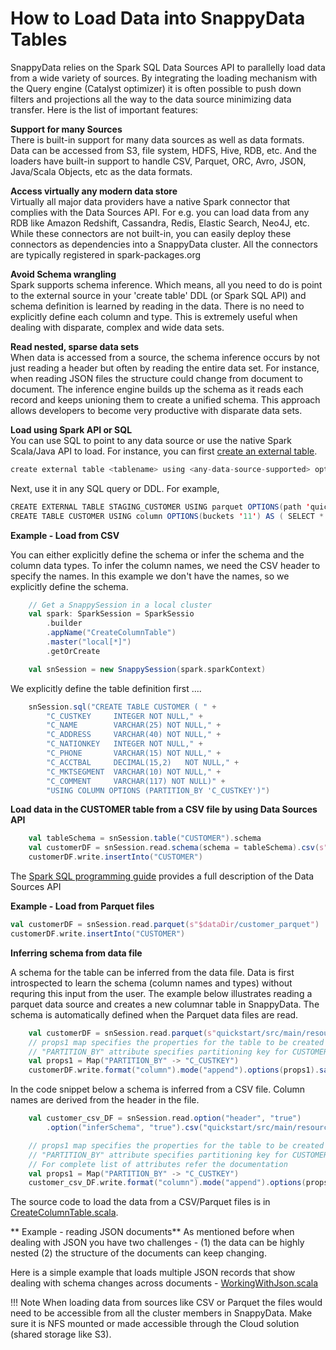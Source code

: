 <a id="howto-load"></a>
# How to Load Data into SnappyData Tables

SnappyData relies on the Spark SQL Data Sources API to parallelly load data from a wide variety of sources. By integrating the loading mechanism with the Query engine (Catalyst optimizer) it is often possible to push down filters and projections all the way to the data source minimizing data transfer. Here is the list of important features:

**Support for many Sources** </br>There is built-in support for many data sources as well as data formats. Data can be accessed from S3, file system, HDFS, Hive, RDB, etc. And the loaders have built-in support to handle CSV, Parquet, ORC, Avro, JSON, Java/Scala Objects, etc as the data formats. 

**Access virtually any modern data store**</br> Virtually all major data providers have a native Spark connector that complies with the Data Sources API. For e.g. you can load data from any RDB like Amazon Redshift, Cassandra, Redis, Elastic Search, Neo4J, etc. While these connectors are not built-in, you can easily deploy these connectors as dependencies into a SnappyData cluster. All the connectors are typically registered in spark-packages.org

**Avoid Schema wrangling** </br>Spark supports schema inference. Which means, all you need to do is point to the external source in your 'create table' DDL (or Spark SQL API) and schema definition is learned by reading in the data. There is no need to explicitly define each column and type. This is extremely useful when dealing with disparate, complex and wide data sets. 

**Read nested, sparse data sets**</br> When data is accessed from a source, the schema inference occurs by not just reading a header but often by reading the entire data set. For instance, when reading JSON files the structure could change from document to document. The inference engine builds up the schema as it reads each record and keeps unioning them to create a unified schema. This approach allows developers to become very productive with disparate data sets.

**Load using Spark API or SQL** </br> You can use SQL to point to any data source or use the native Spark Scala/Java API to load. 
For instance, you can first [create an external table](../reference/sql_reference/create-external-table.md). 

```scala
create external table <tablename> using <any-data-source-supported> options <options>
```

Next, use it in any SQL query or DDL. For example,

```scala
CREATE EXTERNAL TABLE STAGING_CUSTOMER USING parquet OPTIONS(path 'quickstart/src/main/resources/customerparquet')
CREATE TABLE CUSTOMER USING column OPTIONS(buckets '11') AS ( SELECT * FROM STAGING_CUSTOMER)
```


**Example - Load from CSV**

You can either explicitly define the schema or infer the schema and the column data types. To infer the column names, we need the CSV header to specify the names. In this example we don't have the names, so we explicitly define the schema. 

```scala
    // Get a SnappySession in a local cluster
    val spark: SparkSession = SparkSessio
        .builder
        .appName("CreateColumnTable")
        .master("local[*]")
        .getOrCreate

    val snSession = new SnappySession(spark.sparkContext)
```

We explicitly define the table definition first ....

```scala
    snSession.sql("CREATE TABLE CUSTOMER ( " +
        "C_CUSTKEY     INTEGER NOT NULL," +
        "C_NAME        VARCHAR(25) NOT NULL," +
        "C_ADDRESS     VARCHAR(40) NOT NULL," +
        "C_NATIONKEY   INTEGER NOT NULL," +
        "C_PHONE       VARCHAR(15) NOT NULL," +
        "C_ACCTBAL     DECIMAL(15,2)   NOT NULL," +
        "C_MKTSEGMENT  VARCHAR(10) NOT NULL," +
        "C_COMMENT     VARCHAR(117) NOT NULL)" +
        "USING COLUMN OPTIONS (PARTITION_BY 'C_CUSTKEY')")
```

**Load data in the CUSTOMER table from a CSV file by using Data Sources API**

```scala
    val tableSchema = snSession.table("CUSTOMER").schema
    val customerDF = snSession.read.schema(schema = tableSchema).csv(s"$dataFolder/customer.csv")
    customerDF.write.insertInto("CUSTOMER")
```

The [Spark SQL programming guide](https://spark.apache.org/docs/2.1.1/sql-programming-guide.html#data-sources) provides a full description of the Data Sources API 

**Example - Load from Parquet files**

```scala
val customerDF = snSession.read.parquet(s"$dataDir/customer_parquet")
customerDF.write.insertInto("CUSTOMER")
```

**Inferring schema from data file**

A schema for the table can be inferred from the data file. Data is first introspected to learn the schema (column names and types) without requring this input from the user. The example below illustrates reading a parquet data source and creates a new columnar table in SnappyData. The schema is automatically defined when the Parquet data files are read. 

```scala
    val customerDF = snSession.read.parquet(s"quickstart/src/main/resources/customerparquet")
    // props1 map specifies the properties for the table to be created
    // "PARTITION_BY" attribute specifies partitioning key for CUSTOMER table(C_CUSTKEY)
    val props1 = Map("PARTITION_BY" -> "C_CUSTKEY")
    customerDF.write.format("column").mode("append").options(props1).saveAsTable("CUSTOMER")
```

In the code snippet below a schema is inferred from a CSV file. Column names are derived from the header in the file.

```scala
    val customer_csv_DF = snSession.read.option("header", "true")
        .option("inferSchema", "true").csv("quickstart/src/main/resources/customer_with_headers.csv")

    // props1 map specifies the properties for the table to be created
    // "PARTITION_BY" attribute specifies partitioning key for CUSTOMER table(C_CUSTKEY),
    // For complete list of attributes refer the documentation
    val props1 = Map("PARTITION_BY" -> "C_CUSTKEY")
    customer_csv_DF.write.format("column").mode("append").options(props1).saveAsTable("CUSTOMER")
```

The source code to load the data from a CSV/Parquet files is in [CreateColumnTable.scala](https://github.com/SnappyDataInc/snappydata/blob/master/examples/src/main/scala/org/apache/spark/examples/snappydata/CreateColumnTable.scala). 

** Example - reading JSON documents**
As mentioned before when dealing with JSON you have two challenges - (1) the data can be highly nested (2) the structure of the documents can keep changing. 

Here is a simple example that loads multiple JSON records that show dealing with schema changes across documents -   [WorkingWithJson.scala](https://github.com/SnappyDataInc/snappydata/blob/master/examples/src/main/scala/org/apache/spark/examples/snappydata/WorkingWithJson.scala)

!!! Note
	When loading data from sources like CSV or Parquet the files would need to be accessible from all the cluster members in SnappyData. Make sure it is NFS mounted or made accessible through the Cloud solution (shared storage like S3). 
